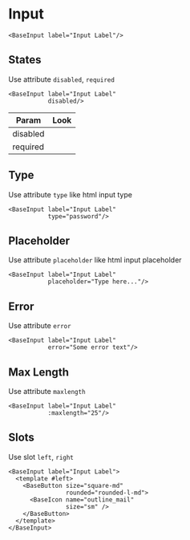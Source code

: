 # Input

<div class="mt-4">
    <base-input label="Input Label"></base-input>
</div>

```vue
<BaseInput label="Input Label"/>
```

<div class="h-12"></div>

## States

Use attribute `disabled`, `required`

```vue
<BaseInput label="Input Label"
           disabled/>
```

| Param    | Look                                                                |
| -------- | ------------------------------------------------------------------- |
| disabled | <base-input class="w-40" disabled label="Input Label"></base-input> |
| required | <base-input class="w-40" required label="Input Label"></base-input> |

<div class="h-12"></div>

## Type

Use attribute `type` like html input type

<div class="mt-4">
    <base-input v-model="pass" type="password" label="Input Label"></base-input>
</div>

```vue
<BaseInput label="Input Label"
           type="password"/>
```

<div class="h-12"></div>

## Placeholder

Use attribute `placeholder` like html input placeholder

<div class="mt-4">
    <base-input placeholder="Type here..." label="Input Label"></base-input>
</div>

```vue
<BaseInput label="Input Label"
           placeholder="Type here..."/>
```

<div class="h-12"></div>

## Error

Use attribute `error`

<div class="mt-4">
    <base-input error="Some error text" label="Input Label"></base-input>
</div>

```vue
<BaseInput label="Input Label"
           error="Some error text"/>
```

<div class="h-12"></div>

## Max Length

Use attribute `maxlength`

<div class="mt-4">
    <base-input v-model="maxlength" :maxlength="25" label="Input Label"></base-input>
</div>

```vue
<BaseInput label="Input Label"
           :maxlength="25"/>
```

<div class="h-12"></div>

## Slots

Use slot `left`, `right`

<div class="mt-4 grid space-y-3">
    <base-input label="Input Label">
        <template #left>
            <base-button class="pointer-events-none"
                         look="link"
                         color="current"
                         size="md"
                         rounded="rounded-l-md">
                Right
            </base-button>
        </template>
        <template #right>
            <base-button size="square-md"
                         rounded="rounded-r-md">
                <base-icon name="outline/search"
                           size="sm" />
            </base-button>
        </template>
    </base-input>
</div>

```vue
<BaseInput label="Input Label">
  <template #left>
    <BaseButton size="square-md"
                rounded="rounded-l-md">
      <BaseIcon name="outline_mail"
                size="sm" />
    </BaseButton>
  </template>
</BaseInput>
```

<script>
export default {
  data () {
    return {
      maxlength: '',
      pass: ''
    }
  }
}
</script>
